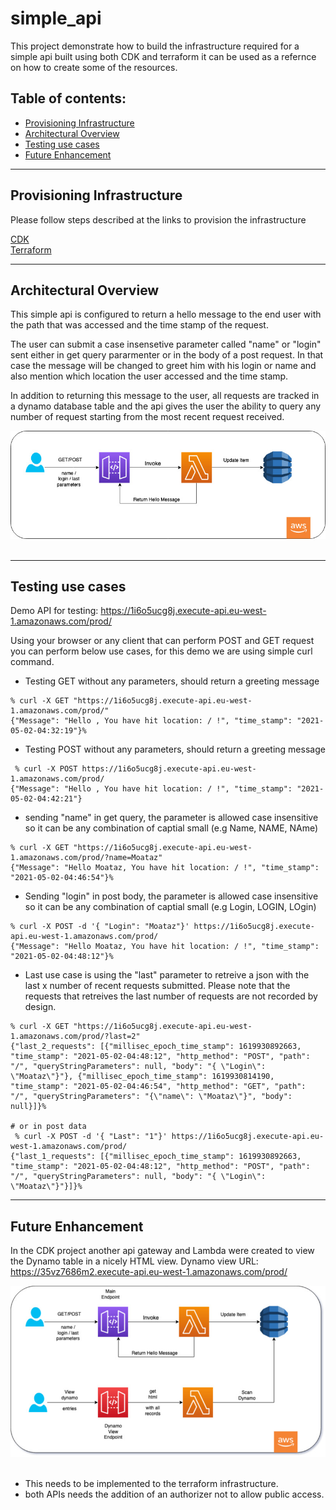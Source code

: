 # simple_api

This project demonstrate how to build the infrastructure required for a simple api built using both CDK and terraform it can be used as a refernce on how to create some of the resources.

## Table of contents:
- [Provisioning Infrastructure](#Provisioning-Infrastructure)
- [Architectural Overview](#Architectural-Overview)
- [Testing use cases](#Testing-use-cases)
- [Future Enhancement](#Future-Enhancement)

---
## Provisioning Infrastructure

Please follow steps described at the links to provision the infrastructure

[CDK](./cdk_api_pythom/README.md)<br/>
[Terraform](./terraform_api/README.md)


---
## Architectural Overview

This simple api is configured to return a hello message to the end user with the path that was accessed and the time stamp of the request.

The user can submit a case insensetive parameter called "name" or "login" sent either in get query pararmenter or in the body of a post request. In that case the message will be changed to greet him with his login or name and also mention which location the user accessed and the time stamp.

In addition to returning this message to the user, all requests are tracked in a dynamo database table and the api gives the user the ability to query any number of request starting from the most recent request received.


![Solution Architecture](./images/simple_api.jpg)<br/><br/>

---
## Testing use cases

Demo API for testing: https://1i6o5ucg8j.execute-api.eu-west-1.amazonaws.com/prod/ 

Using your browser or any client that can perform POST and GET request you can perform below use cases, for this demo we are using simple curl command.


* Testing GET without any parameters, should return a greeting message

```
% curl -X GET "https://1i6o5ucg8j.execute-api.eu-west-1.amazonaws.com/prod/"             
{"Message": "Hello , You have hit location: / !", "time_stamp": "2021-05-02-04:32:19"}% 
```

* Testing POST  without any parameters, should return a greeting message

```
 % curl -X POST https://1i6o5ucg8j.execute-api.eu-west-1.amazonaws.com/prod/
{"Message": "Hello , You have hit location: / !", "time_stamp": "2021-05-02-04:42:21"}
```

* sending "name" in get query, the parameter is allowed case insensitive so it can be any combination of captial small (e.g Name, NAME, NAme)
```
% curl -X GET "https://1i6o5ucg8j.execute-api.eu-west-1.amazonaws.com/prod/?name=Moataz"
{"Message": "Hello Moataz, You have hit location: / !", "time_stamp": "2021-05-02-04:46:54"}% 
```

* Sending "login" in post body, the parameter is allowed case insensitive so it can be any combination of captial small (e.g Login, LOGIN, LOgin)

```
% curl -X POST -d '{ "Login": "Moataz"}' https://1i6o5ucg8j.execute-api.eu-west-1.amazonaws.com/prod/
{"Message": "Hello Moataz, You have hit location: / !", "time_stamp": "2021-05-02-04:48:12"}% 
```

* Last use case is using the "last" parameter to retreive a json with the last x number of recent requests submitted. Please note that the requests that retreives the last number of requests are not recorded by design.

```
% curl -X GET "https://1i6o5ucg8j.execute-api.eu-west-1.amazonaws.com/prod/?last=2"     
{"last_2_requests": [{"millisec_epoch_time_stamp": 1619930892663, "time_stamp": "2021-05-02-04:48:12", "http_method": "POST", "path": "/", "queryStringParameters": null, "body": "{ \"Login\": \"Moataz\"}"}, {"millisec_epoch_time_stamp": 1619930814190, "time_stamp": "2021-05-02-04:46:54", "http_method": "GET", "path": "/", "queryStringParameters": "{\"name\": \"Moataz\"}", "body": null}]}% 

# or in post data
 % curl -X POST -d '{ "Last": "1"}' https://1i6o5ucg8j.execute-api.eu-west-1.amazonaws.com/prod/
{"last_1_requests": [{"millisec_epoch_time_stamp": 1619930892663, "time_stamp": "2021-05-02-04:48:12", "http_method": "POST", "path": "/", "queryStringParameters": null, "body": "{ \"Login\": \"Moataz\"}"}]}%  
```


---
## Future Enhancement

In the CDK project another api gateway and Lambda were created to view the Dynamo table in a nicely HTML view. Dynamo view URL: https://35vz7686m2.execute-api.eu-west-1.amazonaws.com/prod/

![Enhanced Architecture](./images/dynamo_viewer.jpg)<br/><br/>

* This needs to be implemented to the terraform infrastructure.
* both APIs needs the addition of an authorizer not to allow public access. 




